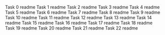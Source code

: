 Task 0 readme
Task 1 readme
Task 2 readme
Task 3 readme
Task 4 readme
Task 5 readme
Task 6 readme
Task 7 readme
Task 8 readme
Task 9 readme
Task 10 readme
Task 11 readme
Task 12 readme
Task 13 readme
Task 14 readme
Task 15 readme
 Task 16 readme
Task 17 readme
Task 18 readme
Task 19 readme
Task 20 readme
Task 21 readme
Task 22 readme
